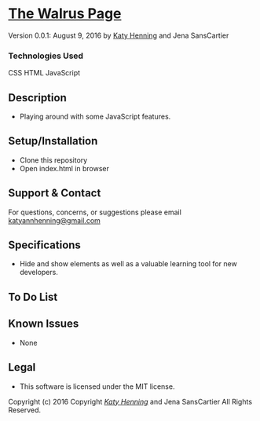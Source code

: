 # [The Walrus Page](https://github.com/KatyCodes/flashcard-site/tree/gh)
Version 0.0.1: August 9, 2016
by [Katy Henning](https://katycodes.github.io/portfolio) and Jena SansCartier

### Technologies Used
CSS HTML JavaScript

## Description
* Playing around with some JavaScript features.

## Setup/Installation

* Clone this repository
* Open index.html in browser

## Support & Contact
For questions, concerns, or suggestions please email katyannhenning@gmail.com

## Specifications
* Hide and show elements as well as a valuable learning tool for new developers.

## To Do List


## Known Issues
* None

## Legal
* This software is licensed under the MIT license.


Copyright (c) 2016 Copyright _[Katy Henning](https://katycodes.github.io/portfolio)_ and Jena SansCartier All Rights Reserved.

